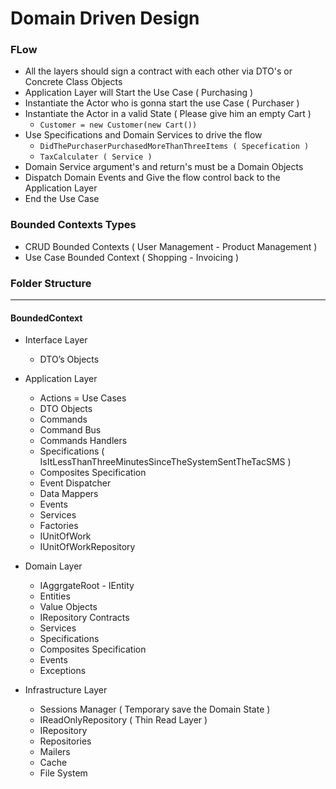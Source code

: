 # Domain Driven Design


### FLow ###
  * All the layers should sign a contract with each other via DTO's or Concrete Class Objects
  * Application Layer will Start the Use Case ( Purchasing )
  * Instantiate the Actor who is gonna start the use Case ( Purchaser )
  * Instantiate the Actor in a valid State ( Please give him an empty Cart )
    * ``` Customer = new Customer(new Cart()) ```
  * Use Specifications and Domain Services to drive the flow 
    * ``` DidThePurchaserPurchasedMoreThanThreeItems ( Specefication ) ```
    * ``` TaxCalculater ( Service ) ```
  * Domain Service argument's and return's must be a Domain Objects
  * Dispatch Domain Events and Give the flow control back to the Application Layer
  * End the Use Case 

### Bounded Contexts Types ###
* CRUD Bounded Contexts ( User Management - Product Management )
* Use Case Bounded Context ( Shopping - Invoicing )

### Folder Structure ###
---------------
#### BoundedContext ####
* Interface Layer
  * DTO’s Objects
* Application Layer
  * Actions = Use Cases
  * DTO Objects
  * Commands
  * Command Bus
  * Commands Handlers
  * Specifications ( IsItLessThanThreeMinutesSinceTheSystemSentTheTacSMS )
  * Composites Specification
  * Event Dispatcher
  * Data Mappers
  * Events
  * Services
  * Factories 
  * IUnitOfWork
  * IUnitOfWorkRepository
 
* Domain Layer
  * IAggrgateRoot - IEntity
  * Entities
  * Value Objects
  * IRepository Contracts
  * Services
  * Specifications 
  * Composites Specification
  * Events
  * Exceptions 

* Infrastructure Layer
  * Sessions Manager ( Temporary save the Domain State )
  * IReadOnlyRepository ( Thin Read Layer )
  * IRepository
  * Repositories
  * Mailers 
  * Cache
  * File System 





